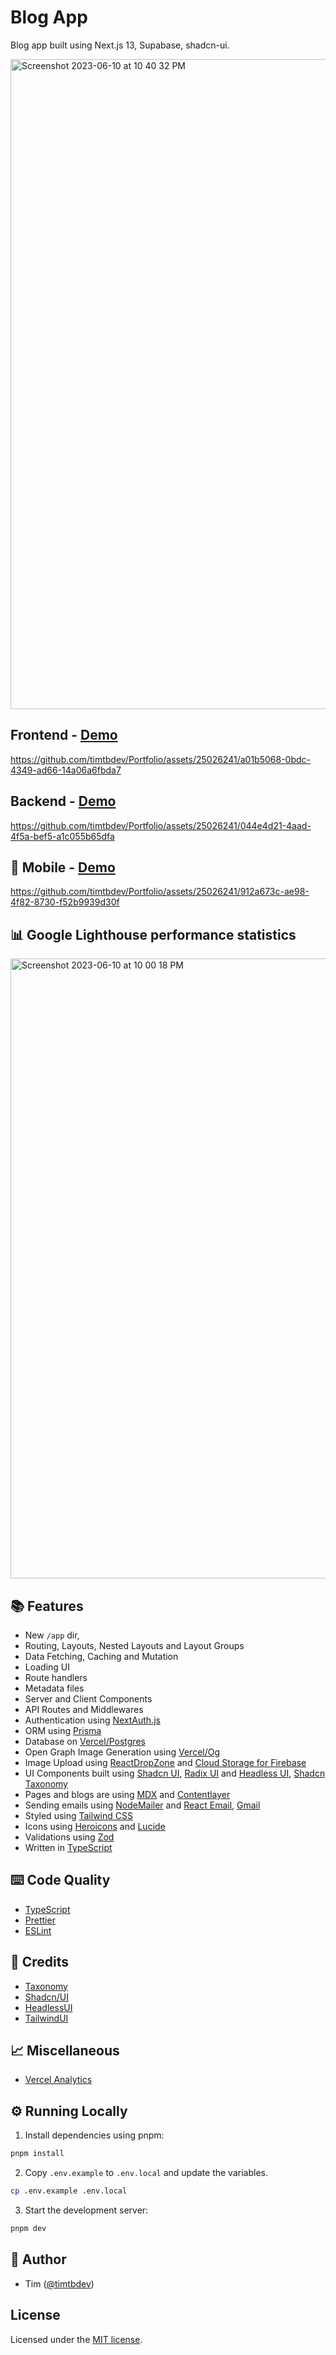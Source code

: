 # Blog App

Blog app built using Next.js 13, Supabase, shadcn-ui.

<img width="1040" alt="Screenshot 2023-06-10 at 10 40 32 PM" src="https://github.com/timtbdev/Portfolio/assets/25026241/c8ca1979-4e0f-4963-a79d-7720396e2b1d">

## Frontend - [Demo](https://timtb.dev)

https://github.com/timtbdev/Portfolio/assets/25026241/a01b5068-0bdc-4349-ad66-14a06a6fbda7

## Backend - [Demo](https://timtb.dev/dashboard)

https://github.com/timtbdev/Portfolio/assets/25026241/044e4d21-4aad-4f5a-bef5-a1c055b65dfa

## 📱 Mobile - [Demo](https://timtb.dev)

https://github.com/timtbdev/Portfolio/assets/25026241/912a673c-ae98-4f82-8730-f52b9939d30f

## 📊 Google Lighthouse performance statistics

<img width="992" alt="Screenshot 2023-06-10 at 10 00 18 PM" src="https://github.com/timtbdev/Portfolio/assets/25026241/ac4eacfb-d3e7-4afe-a092-d8c5d16a0a34">

## 📚 Features

-   New `/app` dir,
-   Routing, Layouts, Nested Layouts and Layout Groups
-   Data Fetching, Caching and Mutation
-   Loading UI
-   Route handlers
-   Metadata files
-   Server and Client Components
-   API Routes and Middlewares
-   Authentication using [NextAuth.js](https://next-auth.js.org/)
-   ORM using [Prisma](https://www.prisma.io/)
-   Database on [Vercel/Postgres](https://vercel.com/docs/storage/vercel-postgres/)
-   Open Graph Image Generation using [Vercel/Og](https://vercel.com/docs/concepts/functions/edge-functions/og-image-generation)
-   Image Upload using [ReactDropZone](https://react-dropzone.js.org/) and [Cloud Storage for Firebase](https://firebase.google.com/products/storage)
-   UI Components built using [Shadcn UI](https://ui.shadcn.com/), [Radix UI](https://www.radix-ui.com/) and [Headless UI](https://headlessui.com/), [Shadcn Taxonomy](https://github.com/shadcn/taxonomy)
-   Pages and blogs are using [MDX](https://mdxjs.com/) and [Contentlayer](https://www.contentlayer.dev/)
-   Sending emails using [NodeMailer](https://nodemailer.com) and [React Email](https://https://react.email/), [Gmail](https://gmail.com)
-   Styled using [Tailwind CSS](https://tailwindcss.com/)
-   Icons using [Heroicons](https://heroicons.com/) and [Lucide](https://lucide.dev/)
-   Validations using [Zod](https://www.zod.dev)
-   Written in [TypeScript](https://www.typescriptlang.org/)

## ⌨️ Code Quality

-   [TypeScript](https://www.typescriptlang.org/)
-   [Prettier](https://prettier.io/)
-   [ESLint](https://eslint.org/)

## 🙏 Credits

-   [Taxonomy](https://github.com/shadcn/taxonomy)
-   [Shadcn/UI](https://github.com/shadcn/ui)
-   [HeadlessUI](https://headlessui.com)
-   [TailwindUI](https://tailwindui.com)

## 📈 Miscellaneous

-   [Vercel Analytics](https://vercel.com/analytics)

## ⚙️ Running Locally

1. Install dependencies using pnpm:

```sh
pnpm install
```

2. Copy `.env.example` to `.env.local` and update the variables.

```sh
cp .env.example .env.local
```

3. Start the development server:

```sh
pnpm dev
```

## 🙇 Author

-   Tim ([@timtbdev](https://twitter.com/timtbdev))

## License

Licensed under the [MIT license](https://github.com/shadcn/taxonomy/blob/main/LICENSE.md).
